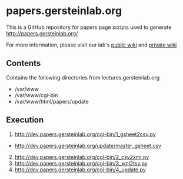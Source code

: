 # papers.gersteinlab.org

This is a GitHub repository for papers page scripts used to generate http://papers.gersteinlab.org/

For more information, please visit our lab's [public wiki](http://info.gersteinlab.org/Papers_Page_Code) and [private wiki](http://wiki.gersteinlab.org/labinfo/Papers_Page_Documentation)

## Contents
Contains the following directories from lectures.gersteinlab.org

* /var/www
* /var/www/cgi-bin
* /var/www/html/papers/update

## Execution

1. http://dev.papers.gersteinlab.org/cgi-bin/1_gsheet2csv.py
- http://dev.papers.gersteinlab.org/update/master_gsheet.csv
2. http://dev.papers.gersteinlab.org/cgi-bin/2_csv2xml.py
3. http://dev.papers.gersteinlab.org/cgi-bin/3_xml2tsv.py
4. http://dev.papers.gersteinlab.org/cgi-bin/4_update.py
